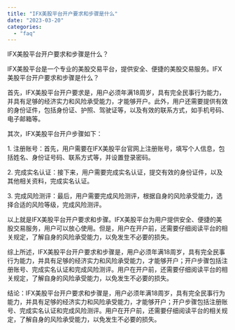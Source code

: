 ```yaml
---
title: "IFX美股平台开户要求和步骤是什么"
date: "2023-03-20"
categories: 
  - "faq"
---
```


IFX美股平台开户要求和步骤是什么？

IFX美股平台是一个专业的美股交易平台，提供安全、便捷的美股交易服务。IFX美股平台开户要求和步骤是什么？

首先，IFX美股平台开户要求是，用户必须年满18周岁，具有完全民事行为能力，并具有足够的经济实力和风险承受能力，才能够开户。此外，用户还需要提供有效的身份证件，包括身份证、护照、驾驶证等，以及有效的联系方式，如手机号码、电子邮箱等。

其次，IFX美股平台开户步骤如下：

1\. 注册账号：首先，用户需要在IFX美股平台官网上注册账号，填写个人信息，包括姓名、身份证号码、联系方式等，并设置登录密码。

2\. 完成实名认证：接下来，用户需要完成实名认证，提交有效的身份证件，以及其他相关资料，完成实名认证。

3\. 完成风险测评：最后，用户需要完成风险测评，根据自身的风险承受能力，选择合适的风险等级，完成风险测评。

以上就是IFX美股平台开户要求和步骤。IFX美股平台为用户提供安全、便捷的美股交易服务，用户可以放心使用。但是，用户在开户前，还需要仔细阅读平台的相关规定，了解自身的风险承受能力，以免发生不必要的损失。

综上所述，IFX美股平台开户要求和步骤是，用户必须年满18周岁，具有完全民事行为能力，并具有足够的经济实力和风险承受能力，才能够开户；开户步骤包括注册账号、完成实名认证和完成风险测评。用户在开户前，还需要仔细阅读平台的相关规定，了解自身的风险承受能力，以免发生不必要的损失。

结论：IFX美股平台开户要求和步骤是，用户必须年满18周岁，具有完全民事行为能力，并具有足够的经济实力和风险承受能力，才能够开户；开户步骤包括注册账号、完成实名认证和完成风险测评。用户在开户前，还需要仔细阅读平台的相关规定，了解自身的风险承受能力，以免发生不必要的损失。
